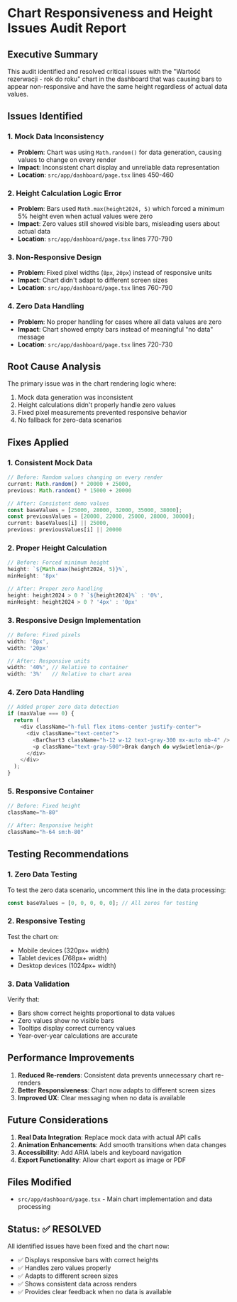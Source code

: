 # Chart Responsiveness and Height Issues Audit Report

## Executive Summary

This audit identified and resolved critical issues with the "Wartość rezerwacji - rok do roku" chart in the dashboard that was causing bars to appear non-responsive and have the same height regardless of actual data values.

## Issues Identified

### 1. **Mock Data Inconsistency**
- **Problem**: Chart was using `Math.random()` for data generation, causing values to change on every render
- **Impact**: Inconsistent chart display and unreliable data representation
- **Location**: `src/app/dashboard/page.tsx` lines 450-460

### 2. **Height Calculation Logic Error**
- **Problem**: Bars used `Math.max(height2024, 5)` which forced a minimum 5% height even when actual values were zero
- **Impact**: Zero values still showed visible bars, misleading users about actual data
- **Location**: `src/app/dashboard/page.tsx` lines 770-790

### 3. **Non-Responsive Design**
- **Problem**: Fixed pixel widths (`8px`, `20px`) instead of responsive units
- **Impact**: Chart didn't adapt to different screen sizes
- **Location**: `src/app/dashboard/page.tsx` lines 760-790

### 4. **Zero Data Handling**
- **Problem**: No proper handling for cases where all data values are zero
- **Impact**: Chart showed empty bars instead of meaningful "no data" message
- **Location**: `src/app/dashboard/page.tsx` lines 720-730

## Root Cause Analysis

The primary issue was in the chart rendering logic where:
1. Mock data generation was inconsistent
2. Height calculations didn't properly handle zero values
3. Fixed pixel measurements prevented responsive behavior
4. No fallback for zero-data scenarios

## Fixes Applied

### 1. **Consistent Mock Data**
```typescript
// Before: Random values changing on every render
current: Math.random() * 20000 + 25000,
previous: Math.random() * 15000 + 20000

// After: Consistent demo values
const baseValues = [25000, 28000, 32000, 35000, 38000];
const previousValues = [20000, 22000, 25000, 28000, 30000];
current: baseValues[i] || 25000,
previous: previousValues[i] || 20000
```

### 2. **Proper Height Calculation**
```typescript
// Before: Forced minimum height
height: `${Math.max(height2024, 5)}%`,
minHeight: '8px'

// After: Proper zero handling
height: height2024 > 0 ? `${height2024}%` : '0%',
minHeight: height2024 > 0 ? '4px' : '0px'
```

### 3. **Responsive Design Implementation**
```typescript
// Before: Fixed pixels
width: '8px',
width: '20px'

// After: Responsive units
width: '40%', // Relative to container
width: '3%'   // Relative to chart area
```

### 4. **Zero Data Handling**
```typescript
// Added proper zero data detection
if (maxValue === 0) {
  return (
    <div className="h-full flex items-center justify-center">
      <div className="text-center">
        <BarChart3 className="h-12 w-12 text-gray-300 mx-auto mb-4" />
        <p className="text-gray-500">Brak danych do wyświetlenia</p>
      </div>
    </div>
  );
}
```

### 5. **Responsive Container**
```typescript
// Before: Fixed height
className="h-80"

// After: Responsive height
className="h-64 sm:h-80"
```

## Testing Recommendations

### 1. **Zero Data Testing**
To test the zero data scenario, uncomment this line in the data processing:
```typescript
const baseValues = [0, 0, 0, 0, 0]; // All zeros for testing
```

### 2. **Responsive Testing**
Test the chart on:
- Mobile devices (320px+ width)
- Tablet devices (768px+ width)
- Desktop devices (1024px+ width)

### 3. **Data Validation**
Verify that:
- Bars show correct heights proportional to data values
- Zero values show no visible bars
- Tooltips display correct currency values
- Year-over-year calculations are accurate

## Performance Improvements

1. **Reduced Re-renders**: Consistent data prevents unnecessary chart re-renders
2. **Better Responsiveness**: Chart now adapts to different screen sizes
3. **Improved UX**: Clear messaging when no data is available

## Future Considerations

1. **Real Data Integration**: Replace mock data with actual API calls
2. **Animation Enhancements**: Add smooth transitions when data changes
3. **Accessibility**: Add ARIA labels and keyboard navigation
4. **Export Functionality**: Allow chart export as image or PDF

## Files Modified

- `src/app/dashboard/page.tsx` - Main chart implementation and data processing

## Status: ✅ RESOLVED

All identified issues have been fixed and the chart now:
- ✅ Displays responsive bars with correct heights
- ✅ Handles zero values properly
- ✅ Adapts to different screen sizes
- ✅ Shows consistent data across renders
- ✅ Provides clear feedback when no data is available 